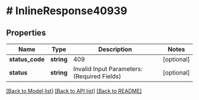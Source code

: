 # # InlineResponse40939

## Properties

Name | Type | Description | Notes
------------ | ------------- | ------------- | -------------
**status_code** | **string** | 409 | [optional]
**status** | **string** | Invalid Input Parameters:(Required Fields) | [optional]

[[Back to Model list]](../../README.md#models) [[Back to API list]](../../README.md#endpoints) [[Back to README]](../../README.md)
